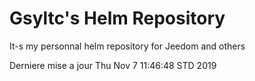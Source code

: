 # Gsyltc's Helm Repository

It-s my personnal helm repository for Jeedom and others

Derniere mise a jour Thu Nov  7 11:46:48 STD 2019
